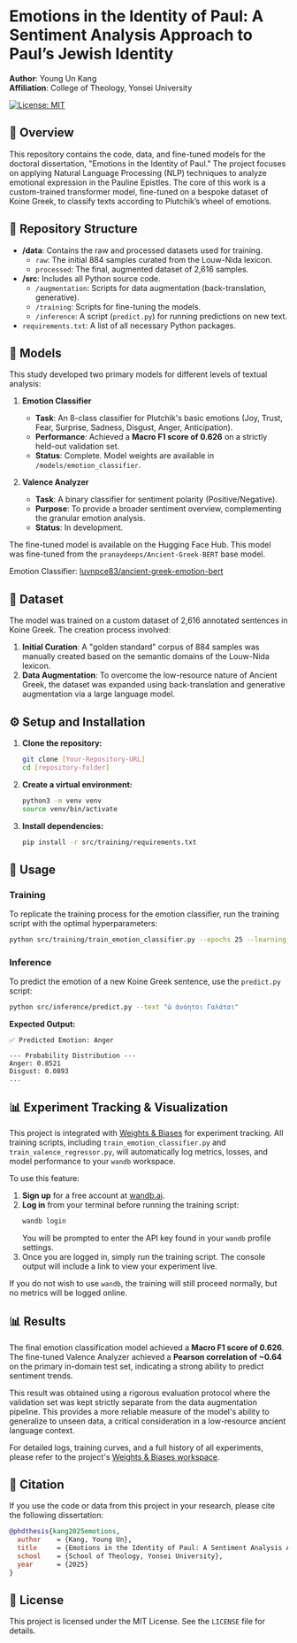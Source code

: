 # Emotions in the Identity of Paul: A Sentiment Analysis Approach to Paul’s Jewish Identity

**Author**: Young Un Kang  
**Affiliation**: College of Theology, Yonsei University

[![License: MIT](https://img.shields.io/badge/License-MIT-yellow.svg)](https://opensource.org/licenses/MIT)

## 📖 Overview

This repository contains the code, data, and fine-tuned models for the doctoral dissertation, "Emotions in the Identity of Paul." The project focuses on applying Natural Language Processing (NLP) techniques to analyze emotional expression in the Pauline Epistles. The core of this work is a custom-trained transformer model, fine-tuned on a bespoke dataset of Koine Greek, to classify texts according to Plutchik’s wheel of emotions.

## 📂 Repository Structure

-   **/data**: Contains the raw and processed datasets used for training.
    -   `raw`: The initial 884 samples curated from the Louw-Nida lexicon.
    -   `processed`: The final, augmented dataset of 2,616 samples.
-   **/src**: Includes all Python source code.
    -   `/augmentation`: Scripts for data augmentation (back-translation, generative).
    -   `/training`: Scripts for fine-tuning the models.
    -   `/inference`: A script (`predict.py`) for running predictions on new text.
-   `requirements.txt`: A list of all necessary Python packages.

## 🤖 Models

This study developed two primary models for different levels of textual analysis:

1.  **Emotion Classifier**
    -   **Task**: An 8-class classifier for Plutchik's basic emotions (Joy, Trust, Fear, Surprise, Sadness, Disgust, Anger, Anticipation).
    -   **Performance**: Achieved a **Macro F1 score of 0.626** on a strictly held-out validation set.
    -   **Status**: Complete. Model weights are available in `/models/emotion_classifier`.

2.  **Valence Analyzer**
    -   **Task**: A binary classifier for sentiment polarity (Positive/Negative).
    -   **Purpose**: To provide a broader sentiment overview, complementing the granular emotion analysis.
    -   **Status**: In development.

The fine-tuned model is available on the Hugging Face Hub. This model was fine-tuned from the `pranaydeeps/Ancient-Greek-BERT` base model.

Emotion Classifier: [luvnpce83/ancient-greek-emotion-bert](https://huggingface.co/luvnpce83/ancient-greek-emotion-bert)

## 💾 Dataset

The model was trained on a custom dataset of 2,616 annotated sentences in Koine Greek. The creation process involved:
1.  **Initial Curation**: A "golden standard" corpus of 884 samples was manually created based on the semantic domains of the Louw-Nida lexicon.
2.  **Data Augmentation**: To overcome the low-resource nature of Ancient Greek, the dataset was expanded using back-translation and generative augmentation via a large language model.

## ⚙️ Setup and Installation

1.  **Clone the repository:**
    ```bash
    git clone [Your-Repository-URL]
    cd [repository-folder]
    ```

2.  **Create a virtual environment:**
    ```bash
    python3 -m venv venv
    source venv/bin/activate
    ```

3.  **Install dependencies:**
    ```bash
    pip install -r src/training/requirements.txt
    ```

## 🚀 Usage

### Training

To replicate the training process for the emotion classifier, run the training script with the optimal hyperparameters:

```bash
python src/training/train_emotion_classifier.py --epochs 25 --learning_rate 5e-5
```

### Inference

To predict the emotion of a new Koine Greek sentence, use the `predict.py` script:

```bash
python src/inference/predict.py --text "ὦ ἀνόητοι Γαλάται"
```
**Expected Output:**
```
✅ Predicted Emotion: Anger

--- Probability Distribution ---
Anger: 0.8521
Disgust: 0.0893
...
```

## 📊 Experiment Tracking & Visualization

This project is integrated with [Weights & Biases](https://wandb.ai) for experiment tracking. All training scripts, including `train_emotion_classifier.py` and `train_valence_regressor.py`, will automatically log metrics, losses, and model performance to your `wandb` workspace.

To use this feature:
1.  **Sign up** for a free account at [wandb.ai](https://wandb.ai).
2.  **Log in** from your terminal before running the training script:
    ```bash
    wandb login
    ```
    You will be prompted to enter the API key found in your `wandb` profile settings.
3.  Once you are logged in, simply run the training script. The console output will include a link to view your experiment live.

If you do not wish to use `wandb`, the training will still proceed normally, but no metrics will be logged online.

## 📊 Results

The final emotion classification model achieved a **Macro F1 score of 0.626**. The fine-tuned Valence Analyzer achieved a **Pearson correlation of ~0.64** on the primary in-domain test set, indicating a strong ability to predict sentiment trends.

This result was obtained using a rigorous evaluation protocol where the validation set was kept strictly separate from the data augmentation pipeline. This provides a more reliable measure of the model's ability to generalize to unseen data, a critical consideration in a low-resource ancient language context.

For detailed logs, training curves, and a full history of all experiments, please refer to the project's [Weights & Biases workspace](https://wandb.ai/luvnpce-yonsei-university/huggingface/workspace?nw=nwuserluvnpce).

## 📄 Citation

If you use the code or data from this project in your research, please cite the following dissertation:

```bibtex
@phdthesis{kang2025emotions,
  author    = {Kang, Young Un},
  title     = {Emotions in the Identity of Paul: A Sentiment Analysis Approach to Paul’s Jewish Identity},
  school    = {School of Theology, Yonsei University},
  year      = {2025}
}
```

## 📜 License

This project is licensed under the MIT License. See the `LICENSE` file for details.
